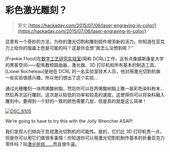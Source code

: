 # 彩色激光雕刻？

> 原文:[https://hackaday.com/2015/07/06/laser-engraving-in-color/](https://hackaday.com/2015/07/06/laser-engraving-in-color/)

这里有一个奇妙的方法，为你的激光切割和雕刻部件增添新的活力。你知道在亚克力上给你的版画上色是可能的吗？这是你会想“我怎么没想到呢？”

[Frankie Flood]在[数字工艺研究实验室](http://www.frankieflood.com/dcrl/uwm/home.html)(简称 DCRL)工作，这有点像威斯康星大学的黑客空间——配有数控路由器、激光器、3D 打印机和所有基本的制造工具。[Lionel Rocheleau]是他在 DCRL 的一名实验室技术人员，他对用激光切割机做一些实验很感兴趣，所以他们想出了这个实验…

通过光栅雕刻一块丙烯酸树脂，然后你可以在丙烯酸树脂上撒一层彩色染料粉末…然后再次运行雕刻，这次是以较低的功率和较高的速度。这使得你可以将染料融入雕刻中。要得到一个好的一致的颜色需要几层，但是真的就是这么简单！

[![DSC_6105](../Images/8ddcbaed845d603ef4a36597b6adaa6f.png)](https://hackaday.com/wp-content/uploads/2015/07/dsc_6105.jpg)

We’re going to have to try this with the Jolly Wrencher ASAP!

我们发现人们倾向于忽视激光切割机的可能性。是的，它们比 3D 打印机贵一点，但是你可以用它们做很多事情！你知道你可以用激光切割机制作基本的折叠亚克力零件吗？叫[激光折纸……](http://hackaday.com/2013/11/07/laser-origami/)而且很牛逼。